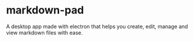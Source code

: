 # markdown-pad
A desktop app made with electron that helps you create, edit, manage and view markdown files with ease.
